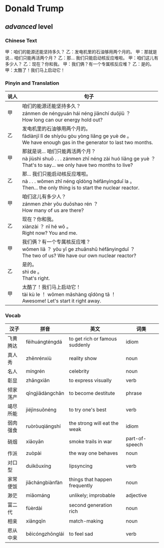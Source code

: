 # Donald Trump
## *advanced* level

### Chinese Text
甲：咱们的能源还能坚持多久？
乙：发电机里的石油够用两个月的。
甲：那就是说... 咱们只能再活两个月？
乙：那... 我们只能启动核反应堆啦。
甲：咱们这儿有多少人？
乙：现在？你和我。
甲：我们俩？有一个专属核反应堆？
乙：是的。
甲：太酷了！我们马上启动它！

### Pinyin and Translation
|说人|句子|
|----|----|
|甲|咱们的能源还能坚持多久？<br />zánmen de néngyuán hái néng jiānchí duōjiǔ ？<br />How long can our energy hold out?|
|乙|发电机里的石油够用两个月的。<br />fādiànjī lǐ de shíyóu gòu yòng liǎng ge yuè de 。<br />We have enough gas in the generator to last two months.|
|甲|那就是说... 咱们只能再活两个月？<br />nà jiùshì shuō . . .  zánmen zhǐ néng zài huó liǎng ge yuè ？<br />That's to say... we only have two months to live?|
|乙|那... 我们只能启动核反应堆啦。<br />nà . . .  wǒmen zhǐ néng qǐdòng héfǎnyìngduī la 。<br />Then... the only thing is to start the nuclear reactor.|
|甲|咱们这儿有多少人？<br />zánmen zhèr yǒu duōshao rén ？<br />How many of us are there?|
|乙|现在？你和我。<br />xiànzài ？ nǐ hé wǒ 。<br />Right now? You and me.|
|甲|我们俩？有一个专属核反应堆？<br />wǒmen liǎ ？ yǒu yī ge zhuānshǔ héfǎnyìngduī ？<br />The two of us? We have our own nuclear reactor?|
|乙|是的。<br />shì de 。<br />That's right.|
|甲|太酷了！我们马上启动它！<br />tài kù le ！ wǒmen mǎshàng qǐdòng tā ！<br />Awesome! Let's start it right away.|
### Vocab
|汉子|拼音|英文|词类|
|----|----|----|----|
|飞黄腾达|fēihuángténgdá|to get rich or famous suddenly|idiom|
|真人秀|zhēnrénxiù|reality show|noun|
|名人|míngrén|celebrity|noun|
|彰显|zhāngxiǎn|to express visually|verb|
|倾家荡产|qīngjiādàngchǎn|to become destitute|phrase|
|竭尽所能|jiéjìnsuǒnéng|to try one's best|verb|
|弱肉强食|ruòròuqiángshí|the strong will eat the weak|idiom|
|硝烟|xiāoyān|smoke trails in war|part-of-speech|
|作派|zuòpài|the way one behaves|noun|
|对口型|duìkǒuxíng|lipsyncing|verb|
|家常便饭|jiāchángbiànfàn|things that happen frequently|noun|
|渺茫|miǎománg|unlikely; improbable|adjective|
|富二代|fùèrdài|second generation rich|noun|
|相亲|xiāngqīn|match-making|noun|
|悲从中来|bēicóngzhōnglái|to feel sad|verb|